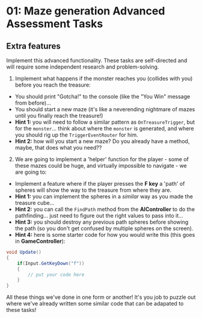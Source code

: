 # 01: Maze generation Advanced Assessment Tasks

## Extra features

Implement this advanced functionality. These tasks are self-directed and will require some independent research and problem-solving.

1. Implement what happens if the monster reaches you (collides with you) before you reach the treasure: 
- You should print "Gotcha!" to the console (like the "You Win" message from before)...
- You should start a new maze (it's like a neverending nightmare of mazes until you finally reach the treasure!)
- **Hint 1:** you will need to follow a similar pattern as `OnTreasureTrigger`, but for the `monster`... think about where the `monster` is generated, and where you should rig up the `TriggerEventRouter` for him.
- **Hint 2:** how will you start a new maze? Do you already have a method, maybe, that does what you need??

2. We are going to implement a 'helper' function for the player - some of these mazes could be huge, and virtually impossible to navigate - we are going to:
- Implement a feature where if the player presses the **F key** a 'path' of spheres will show the way to the treasure from where they are.
- **Hint 1:** you can implement the spheres in a *similar* way as you made the treasure cube...
- **Hint 2:** you can call the `FindPath` method from the **AIController** to do the pathfinding... just need to figure out the right values to pass into it...
- **Hint 3:** you should destroy any previous path spheres before showing the path (so you don't get confused by multiple spheres on the screen).
- **Hint 4:** here is some starter code for how you would write this (this goes in **GameController**):

```csharp
void Update()
{
    if(Input.GetKeyDown("f"))
    {
        // put your code here
    }
}
```

All these things we've done in one form or another! It's you job to puzzle out where we've already written some similar code that can be adapated to these tasks!
